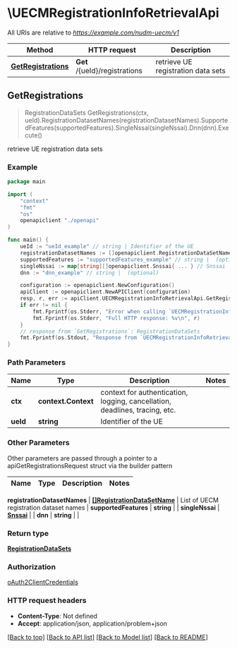 # \UECMRegistrationInfoRetrievalApi

All URIs are relative to *https://example.com/nudm-uecm/v1*

Method | HTTP request | Description
------------- | ------------- | -------------
[**GetRegistrations**](UECMRegistrationInfoRetrievalApi.md#GetRegistrations) | **Get** /{ueId}/registrations | retrieve UE registration data sets



## GetRegistrations

> RegistrationDataSets GetRegistrations(ctx, ueId).RegistrationDatasetNames(registrationDatasetNames).SupportedFeatures(supportedFeatures).SingleNssai(singleNssai).Dnn(dnn).Execute()

retrieve UE registration data sets

### Example

```go
package main

import (
    "context"
    "fmt"
    "os"
    openapiclient "./openapi"
)

func main() {
    ueId := "ueId_example" // string | Identifier of the UE
    registrationDatasetNames := []openapiclient.RegistrationDataSetName{*openapiclient.NewRegistrationDataSetName()} // []RegistrationDataSetName | List of UECM registration dataset names
    supportedFeatures := "supportedFeatures_example" // string |  (optional)
    singleNssai := map[string][]openapiclient.Snssai{ ... } // Snssai |  (optional)
    dnn := "dnn_example" // string |  (optional)

    configuration := openapiclient.NewConfiguration()
    apiClient := openapiclient.NewAPIClient(configuration)
    resp, r, err := apiClient.UECMRegistrationInfoRetrievalApi.GetRegistrations(context.Background(), ueId).RegistrationDatasetNames(registrationDatasetNames).SupportedFeatures(supportedFeatures).SingleNssai(singleNssai).Dnn(dnn).Execute()
    if err != nil {
        fmt.Fprintf(os.Stderr, "Error when calling `UECMRegistrationInfoRetrievalApi.GetRegistrations``: %v\n", err)
        fmt.Fprintf(os.Stderr, "Full HTTP response: %v\n", r)
    }
    // response from `GetRegistrations`: RegistrationDataSets
    fmt.Fprintf(os.Stdout, "Response from `UECMRegistrationInfoRetrievalApi.GetRegistrations`: %v\n", resp)
}
```

### Path Parameters


Name | Type | Description  | Notes
------------- | ------------- | ------------- | -------------
**ctx** | **context.Context** | context for authentication, logging, cancellation, deadlines, tracing, etc.
**ueId** | **string** | Identifier of the UE | 

### Other Parameters

Other parameters are passed through a pointer to a apiGetRegistrationsRequest struct via the builder pattern


Name | Type | Description  | Notes
------------- | ------------- | ------------- | -------------

 **registrationDatasetNames** | [**[]RegistrationDataSetName**](RegistrationDataSetName.md) | List of UECM registration dataset names | 
 **supportedFeatures** | **string** |  | 
 **singleNssai** | [**Snssai**](Snssai.md) |  | 
 **dnn** | **string** |  | 

### Return type

[**RegistrationDataSets**](RegistrationDataSets.md)

### Authorization

[oAuth2ClientCredentials](../README.md#oAuth2ClientCredentials)

### HTTP request headers

- **Content-Type**: Not defined
- **Accept**: application/json, application/problem+json

[[Back to top]](#) [[Back to API list]](../README.md#documentation-for-api-endpoints)
[[Back to Model list]](../README.md#documentation-for-models)
[[Back to README]](../README.md)

